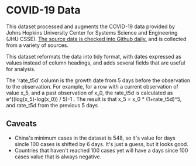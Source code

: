 # COVID-19 Data

This dataset processed and augments the COVID-19 data provided by Johns Hopkins
University Center for Systems Science and Engineering (JHU CSSE). [The source
data is checked into Github
daily.](https://github.com/CSSEGISandData/COVID-19/) and is collected from a
variety of sources.

This dataset reformats the data into tidy format, with dates expressed as
values instead of column headings, and adds several fields that are useful for
analysis.

The 'rate_t5d' column is the growth date from 5 days before the observation to
the observation. For example, for a row with a current observation of value
x_5, and a past observation of x_0, the rate_t5d is calculated as
e^((log(x_5)-log(x_0)) / 5)-1 . The result is that x_5 = x_0 * (1+rate_t5d)^5,
and rate_t5d from the previous 5 days

## Caveats

* China's minimum cases in the dataset is 548, so it's value for days sincle
  100 cases is shifted by 6 days. It's just a guess, but it looks good. 
* Countries that haven't reached 100 cases yet will have a days since 100 cases
  value that is always negative.

